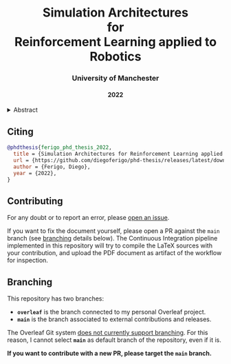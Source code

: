 <h1 align="center">
Simulation Architectures<br>
for<br>
Reinforcement Learning applied to Robotics
</h1>

<h3 align="center">University of Manchester</h3>
<h4 align="center">2022</h4>

<div style="text-align: justify; text-justify: inter-word;">
<details>
<summary>Abstract</summary>

<p align="justify">
There is no doubt, we are living in the age of data.
In the last two decades, the scientific community has been able to produce systems with superhuman capabilities through the combination of modern hardware advancements, novel learning algorithms and architectures, and advances in software frameworks.
Such progress revolutionised domains like computer vision and language processing, showing performance previously out of reach.
One may think that results could transfer straightforwardly to other fields like robotics until realising the existence of domain-specific characteristics and limitations hindering the potential of these learning methods.
Generating enough data from real-world robots is often too expensive or not even possible to the desired scale.
Data sampled from robots have a sequential nature, and not all families of learning algorithms are effective in this context.
Furthermore, most algorithms that excel in this sequential setting, such as those belonging to the Reinforcement Learning (RL) family, learn by a trial-and-error process, which could lead to trajectories that damage either the robots or their surroundings.
</p>

<p align="justify">
In this thesis, we attempt to answer the question,
<i>"How can modern technology help us generate synthetic data for humanoid robot planning and control?"</i>.
</p>

<p align="justify">
Motivated by the advancements in hardware accelerators that are revolutionising scientific computing, we limit our analysis to the simulation realm.
In this context, we first introduce a software architecture allowing to structure learning environments for robotics that can be adopted to train and run RL policies regardless of the simulated or real-world setting.
With its underlying simulation technology and exploiting a scheme based on reward shaping, we validate the architecture by
training with RL a push-recovery controller capable of synthesising whole-body references for the humanoid robot iCub.
Then, motivated by overcoming the bottlenecks related to the poor sampling performance of traditional rigid-body simulators, we present a new physics engine in reduced coordinates that can simulate robots interacting with a ground surface on hardware accelerators like GPUs and TPUs.
To this end, we present a contact-aware continuous state-space representation describing the dynamical evolution of floating-base robots that can be numerically integrated for simulation purposes.
We adopt the new general-purpose Gazebo Sim simulator as our first solution to sample synthetic data, and exploit JAX and its hardware support to scale the sampling performance for highly parallel problems.
Furthermore, we implement and benchmark common Rigid Body Dynamics Algorithms part of the proposed physics engine on hardware accelerators and assess their scalability properties on different GPUs.
These pieces of technology help to lower the computational barriers that nowadays are still among the main bottlenecks for obtaining intelligent agents, democratising the applicability of this family of learning-based methods.
</p>

</details>
</div>

## Citing

```bib
@phdthesis{ferigo_phd_thesis_2022,
  title = {Simulation Architectures for Reinforcement Learning applied to Robotics},
  url = {https://github.com/diegoferigo/phd-thesis/releases/latest/download/thesis.pdf},
  author = {Ferigo, Diego},
  year = {2022},
}
```

## Contributing

For any doubt or to report an error, please [open an issue][new_issue].

If you want to fix the document yourself, please open a PR against the `main` branch (see [branching](#branching) details below).
The Continuous Integration pipeline implemented in this repository will try to compile the LaTeX sources with your contribution,
and upload the PDF document as artifact of the workflow for inspection.

[new_issue]: https://github.com/diegoferigo/phd-thesis/issues/new

## Branching

This repository has two branches:

- **`overleaf`** is the branch connected to my personal Overleaf project.
- **`main`** is the branch associated to external contributions and releases.

The Overleaf Git system [does not currently support branching][overleaf_no_branching].
For this reason, I cannot select **`main`** as default branch of the repository, even if it is.

**If you want to contribute with a new PR, please target the `main` branch.**

[overleaf_no_branching]: https://www.overleaf.com/learn/how-to/Using_Git_and_GitHub#Known_Limitations
